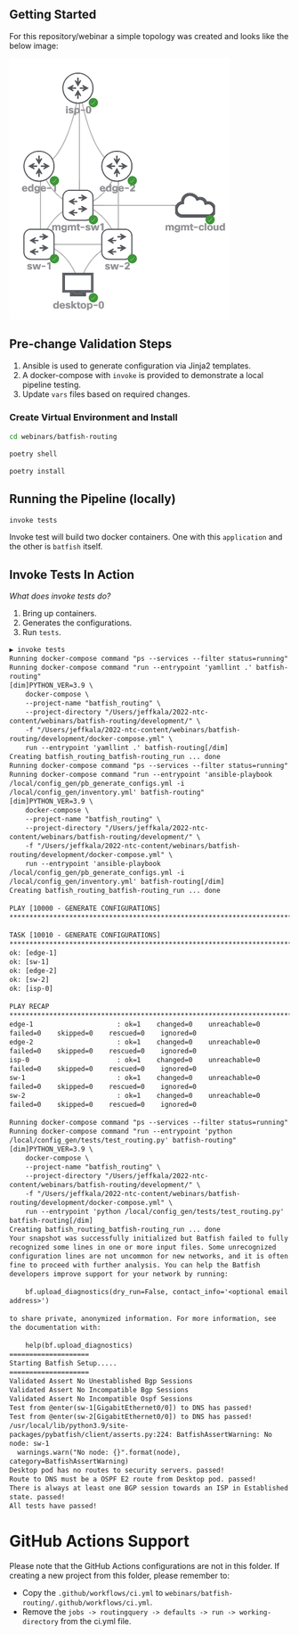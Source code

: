 ## Getting Started

For this repository/webinar a simple topology was created and looks like the below image:

![webinar topology](./docs/img/webinar-simple-topology.png)

## Pre-change Validation Steps

1. Ansible is used to generate configuration via Jinja2 templates.
2. A docker-compose with `invoke` is provided to demonstrate a local pipeline testing.
3. Update `vars` files based on required changes.

### Create Virtual Environment and Install

```bash
cd webinars/batfish-routing
```

```bash
poetry shell
```

```bash
poetry install
```

## Running the Pipeline (locally)

```
invoke tests
```

Invoke test will build two docker containers. One with this `application` and the other is `batfish` itself.

## Invoke Tests In Action

*What does invoke tests do?*

1. Bring up containers.
2. Generates the configurations.
3. Run `tests`.

```
▶ invoke tests
Running docker-compose command "ps --services --filter status=running"
Running docker-compose command "run --entrypoint 'yamllint .' batfish-routing"
[dim]PYTHON_VER=3.9 \
    docker-compose \
    --project-name "batfish_routing" \
    --project-directory "/Users/jeffkala/2022-ntc-content/webinars/batfish-routing/development/" \
    -f "/Users/jeffkala/2022-ntc-content/webinars/batfish-routing/development/docker-compose.yml" \
    run --entrypoint 'yamllint .' batfish-routing[/dim]
Creating batfish_routing_batfish-routing_run ... done
Running docker-compose command "ps --services --filter status=running"
Running docker-compose command "run --entrypoint 'ansible-playbook /local/config_gen/pb_generate_configs.yml -i /local/config_gen/inventory.yml' batfish-routing"
[dim]PYTHON_VER=3.9 \
    docker-compose \
    --project-name "batfish_routing" \
    --project-directory "/Users/jeffkala/2022-ntc-content/webinars/batfish-routing/development/" \
    -f "/Users/jeffkala/2022-ntc-content/webinars/batfish-routing/development/docker-compose.yml" \
    run --entrypoint 'ansible-playbook /local/config_gen/pb_generate_configs.yml -i /local/config_gen/inventory.yml' batfish-routing[/dim]
Creating batfish_routing_batfish-routing_run ... done

PLAY [10000 - GENERATE CONFIGURATIONS] *********************************************************************************************************************************************************************

TASK [10010 - GENERATE CONFIGURATIONS] *********************************************************************************************************************************************************************
ok: [edge-1]
ok: [sw-1]
ok: [edge-2]
ok: [sw-2]
ok: [isp-0]

PLAY RECAP *************************************************************************************************************************************************************************************************
edge-1                     : ok=1    changed=0    unreachable=0    failed=0    skipped=0    rescued=0    ignored=0   
edge-2                     : ok=1    changed=0    unreachable=0    failed=0    skipped=0    rescued=0    ignored=0   
isp-0                      : ok=1    changed=0    unreachable=0    failed=0    skipped=0    rescued=0    ignored=0   
sw-1                       : ok=1    changed=0    unreachable=0    failed=0    skipped=0    rescued=0    ignored=0   
sw-2                       : ok=1    changed=0    unreachable=0    failed=0    skipped=0    rescued=0    ignored=0   

Running docker-compose command "ps --services --filter status=running"
Running docker-compose command "run --entrypoint 'python /local/config_gen/tests/test_routing.py' batfish-routing"
[dim]PYTHON_VER=3.9 \
    docker-compose \
    --project-name "batfish_routing" \
    --project-directory "/Users/jeffkala/2022-ntc-content/webinars/batfish-routing/development/" \
    -f "/Users/jeffkala/2022-ntc-content/webinars/batfish-routing/development/docker-compose.yml" \
    run --entrypoint 'python /local/config_gen/tests/test_routing.py' batfish-routing[/dim]
Creating batfish_routing_batfish-routing_run ... done
Your snapshot was successfully initialized but Batfish failed to fully recognized some lines in one or more input files. Some unrecognized configuration lines are not uncommon for new networks, and it is often fine to proceed with further analysis. You can help the Batfish developers improve support for your network by running:

    bf.upload_diagnostics(dry_run=False, contact_info='<optional email address>')

to share private, anonymized information. For more information, see the documentation with:

    help(bf.upload_diagnostics)
====================
Starting Batfish Setup.....
====================
Validated Assert No Unestablished Bgp Sessions
Validated Assert No Incompatible Bgp Sessions
Validated Assert No Incompatible Ospf Sessions
Test from @enter(sw-1[GigabitEthernet0/0]) to DNS has passed!
Test from @enter(sw-2[GigabitEthernet0/0]) to DNS has passed!
/usr/local/lib/python3.9/site-packages/pybatfish/client/asserts.py:224: BatfishAssertWarning: No node: sw-1
  warnings.warn("No node: {}".format(node), category=BatfishAssertWarning)
Desktop pod has no routes to security servers. passed!
Route to DNS must be a OSPF E2 route from Desktop pod. passed!
There is always at least one BGP session towards an ISP in Established state. passed!
All tests have passed!
```

# GitHub Actions Support

Please note that the GitHub Actions configurations are not in this folder. If creating a new project from this folder, please remember to:

* Copy the `.github/workflows/ci.yml` to `webinars/batfish-routing/.github/workflows/ci.yml`.
* Remove the `jobs -> routingquery -> defaults -> run -> working-directory` from the ci.yml file.

